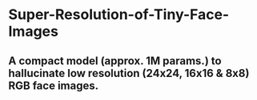 # Super-Resolution-of-Tiny-Face-Images
## A compact model (approx. 1M params.) to hallucinate low resolution (24x24, 16x16 & 8x8) RGB face images. 

